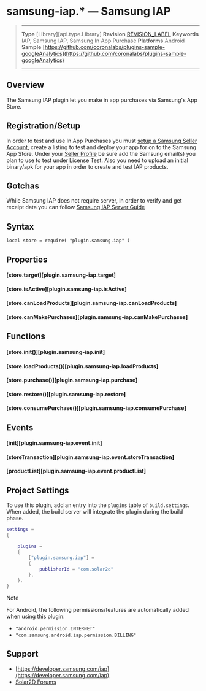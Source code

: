 # samsung-iap.* &mdash; Samsung IAP

> --------------------- ------------------------------------------------------------------------------------------
> __Type__              [Library][api.type.Library]
> __Revision__          [REVISION_LABEL](REVISION_URL)
> __Keywords__          IAP, Samsung IAP, Samsung In App Purchase
> __Platforms__			Android
> __Sample__			[https://github.com/coronalabs/plugins-sample-googleAnalytics](https://github.com/coronalabs/plugins-sample-googleAnalytics)
> --------------------- ------------------------------------------------------------------------------------------


## Overview

The Samsung IAP plugin let you make in app purchases via Samsung's App Store.



## Registration/Setup

In order to test and use In App Purchases you must [setup a Samsung Seller Account](https://seller.samsungapps.com/), create a listing to test and deploy your app for on to the Samsung App Store. Under your [Seller Profile](https://seller.samsungapps.com/member/getSellerDetail.as) be sure add the Samsung email(s) you plan to use to test under License Test. Also you need to upload an initial binary/apk for your app in order to create and test IAP products.

## Gotchas

While Samsung IAP does not require server, in order to verify and get receipt data you can follow [Samsung IAP Server Guide](https://developer.samsung.com/iap/programming-guide/samsung-iap-server-api.html)


## Syntax

	local store = require( "plugin.samsung.iap" )

## Properties

#### [store.target][plugin.samsung-iap.target]

#### [store.isActive][plugin.samsung-iap.isActive]

#### [store.canLoadProducts][plugin.samsung-iap.canLoadProducts]

#### [store.canMakePurchases][plugin.samsung-iap.canMakePurchases]

## Functions

#### [store.init()][plugin.samsung-iap.init]

#### [store.loadProducts()][plugin.samsung-iap.loadProducts]

#### [store.purchase()][plugin.samsung-iap.purchase]

#### [store.restore()][plugin.samsung-iap.restore]

#### [store.consumePurchase()][plugin.samsung-iap.consumePurchase]

## Events

#### [init][plugin.samsung-iap.event.init]

#### [storeTransaction][plugin.samsung-iap.event.storeTransaction]

#### [productList][plugin.samsung-iap.event.productList]

## Project Settings

To use this plugin, add an entry into the `plugins` table of `build.settings`. When added, the build server will integrate the plugin during the build phase.

``````lua
settings =
{

	plugins =
	{
		["plugin.samsung.iap"] =
		{
			publisherId = "com.solar2d"
		},
	},		
}
``````

<div class="guide-notebox">
<div class="notebox-title">Note</div>

For Android, the following permissions/features are automatically added when using this plugin:

* `"android.permission.INTERNET"`
* `"com.samsung.android.iap.permission.BILLING"`


</div>


## Support

* [https://developer.samsung.com/iap](https://developer.samsung.com/iap)
* [Solar2D Forums](https://forums.solar2d.com/c/corona-marketplace/13)
